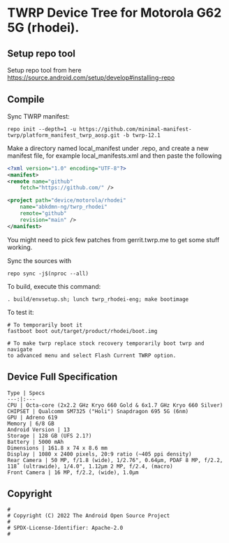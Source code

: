 # TWRP Device Tree for Motorola G62 5G (rhodei).

## Setup repo tool
Setup repo tool from here https://source.android.com/setup/develop#installing-repo

## Compile

Sync TWRP manifest:

```
repo init --depth=1 -u https://github.com/minimal-manifest-twrp/platform_manifest_twrp_aosp.git -b twrp-12.1
```

Make a directory named local_manifest under .repo, and create a new manifest file, for example local_manifests.xml
and then paste the following

```xml
<?xml version="1.0" encoding="UTF-8"?>
<manifest>
<remote name="github"
	fetch="https://github.com/" />

<project path="device/motorola/rhodei"
	name="abkdmn-ng/twrp_rhodei"
	remote="github"
	revision="main" />
</manifest>
```
You might need to pick few patches from gerrit.twrp.me to get some stuff working.

Sync the sources with

```
repo sync -j$(nproc --all)
```

To build, execute this command:

```
. build/envsetup.sh; lunch twrp_rhodei-eng; make bootimage
```

To test it:

```
# To temporarily boot it
fastboot boot out/target/product/rhodei/boot.img 

# To make twrp replace stock recovery temporarily boot twrp and navigate
to advanced menu and select Flash Current TWRP option.
```

## Device Full Specification
```
Type | Specs
---:|:---
CPU | Octa-core (2x2.2 GHz Kryo 660 Gold & 6x1.7 GHz Kryo 660 Silver)
CHIPSET | Qualcomm SM7325 ("Holi") Snapdragon 695 5G (6nm)
GPU | Adreno 619
Memory | 6/8 GB
Android Version | 13
Storage | 128 GB (UFS 2.1?)
Battery | 5000 mAh
Dimensions | 161.8 x 74 x 8.6 mm
Display | 1080 x 2400 pixels, 20:9 ratio (~405 ppi density)
Rear Camera | 50 MP, f/1.8 (wide), 1/2.76", 0.64µm, PDAF 8 MP, f/2.2, 118˚ (ultrawide), 1/4.0", 1.12µm 2 MP, f/2.4, (macro)
Front Camera | 16 MP, f/2.2, (wide), 1.0µm

```

## Copyright

```
#
# Copyright (C) 2022 The Android Open Source Project
#
# SPDX-License-Identifier: Apache-2.0
#
